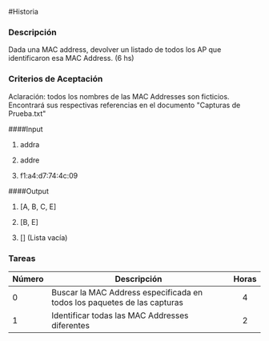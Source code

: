 #Historia

### Descripción

Dada una MAC address, devolver un listado de todos los AP que identificaron esa MAC Address. (6 hs)

### Criterios de Aceptación

Aclaración: todos los nombres de las MAC Addresses son ficticios. Encontrará sus respectivas referencias en el documento "Capturas de Prueba.txt"

####Input

1) addra

2) addre

3) f1:a4:d7:74:4c:09

####Output

1) [A, B, C, E]

2) [B, E]

3) [] (Lista vacía)

### Tareas

| Número | Descripción | Horas | 
| ------ | ------ | :------: |
| 0 | Buscar la MAC Address especificada en todos los paquetes de las capturas | 4 |
| 1 | Identificar todas las MAC Addresses diferentes | 2 |


